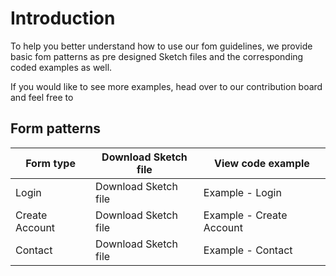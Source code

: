# Introduction

To help you better understand how to use our fom guidelines, we provide basic fom patterns as pre designed Sketch files and the corresponding coded examples as well. 

If you would like to see more examples, head over to our contribution board and feel free to

## Form patterns

| Form type  | Download Sketch file | View code example |
|------------|----------------------|-------------------|
| Login | <p-link-pure href="#" icon="download" download="download">Download Sketch file</p-link-pure> | <p-link-pure href="#/patterns/forms/example-login" icon="external" target="_blank">Example - Login</p-link-pure> |
| Create Account | <p-link-pure href="#" icon="download" download="download">Download Sketch file</p-link-pure> | <p-link-pure href="#/patterns/forms/example-create-account" icon="external" target="_blank">Example - Create Account</p-link-pure> |
| Contact | <p-link-pure href="#" icon="download" download="download">Download Sketch file</p-link-pure> | <p-link-pure href="#/patterns/forms/contact" icon="external" target="_blank">Example - Contact</p-link-pure> |



